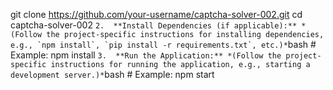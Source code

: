 git clone https://github.com/your-username/captcha-solver-002.git
    cd captcha-solver-002
    ```
2.  **Install Dependencies (if applicable):**
    *(Follow the project-specific instructions for installing dependencies, e.g., `npm install`, `pip install -r requirements.txt`, etc.)*
    ```bash
    # Example:
    npm install
    ```
3.  **Run the Application:**
    *(Follow the project-specific instructions for running the application, e.g., starting a development server.)*
    ```bash
    # Example:
    npm start